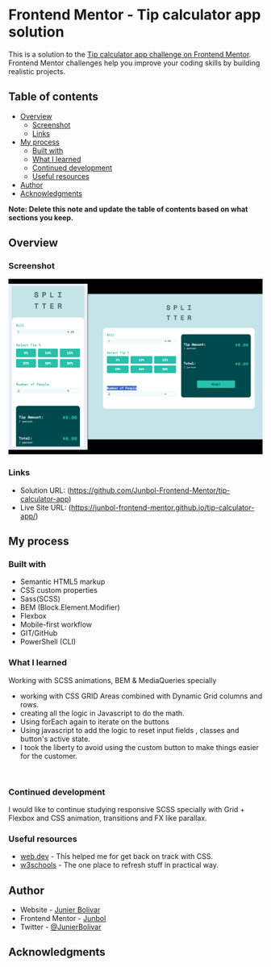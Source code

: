 # Frontend Mentor - Tip calculator app solution

This is a solution to the [Tip calculator app challenge on Frontend Mentor](https://www.frontendmentor.io/challenges/tip-calculator-app-ugJNGbJUX). Frontend Mentor challenges help you improve your coding skills by building realistic projects.

## Table of contents

- [Overview](#overview)
  - [Screenshot](#screenshot)
  - [Links](#links)
- [My process](#my-process)
  - [Built with](#built-with)
  - [What I learned](#what-i-learned)
  - [Continued development](#continued-development)
  - [Useful resources](#useful-resources)
- [Author](#author)
- [Acknowledgments](#acknowledgments)

**Note: Delete this note and update the table of contents based on what sections you keep.**

## Overview

### Screenshot

![](./assets/images/screenshot.jpg)

### Links

- Solution URL: (https://github.com/Junbol-Frontend-Mentor/tip-calculator-app)
- Live Site URL: (https://junbol-frontend-mentor.github.io/tip-calculator-app/)

## My process

### Built with

- Semantic HTML5 markup
- CSS custom properties
- Sass(SCSS)
- BEM (Block.Element.Modifier)
- Flexbox
- Mobile-first workflow
- GIT/GitHub
- PowerShell (CLI)

### What I learned

Working with SCSS animations, BEM & MediaQueries specially

- working with CSS GRID Areas combined with Dynamic Grid columns and rows.
- creating all the logic in Javascript to do the math.
- Using forEach again to iterate on the buttons
- Using javascript to add the logic to reset input fields , classes and button's active state.
- I took the liberty to avoid using the custom button to make things easier for the customer.

```


```

### Continued development

I would like to continue studying responsive SCSS specially with Grid + Flexbox and CSS animation, transitions and FX like parallax.

### Useful resources

- [web.dev](https://web.dev/learn/css) - This helped me for get back on track with CSS.
- [w3schools](https://www.w3schools.com/css/default.asp) - The one place to refresh stuff in practical way.

## Author

- Website - [Junier Bolivar](https://www.bolivarcreativedesign.com)
- Frontend Mentor - [Junbol](https://www.frontendmentor.io/profile/Junbol)
- Twitter - [@JunierBolivar](https://www.twitter.com/@JunierBolivar)

## Acknowledgments

